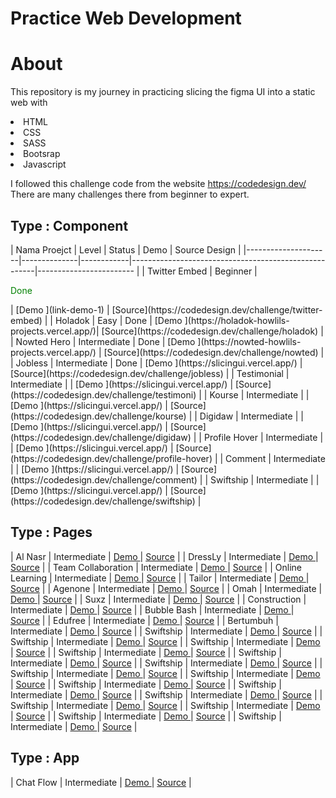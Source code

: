 # Practice Web Development 

# About 
This repository is my journey in practicing slicing the figma UI into a static web with  
 <li>HTML</li>
 <li>CSS</li>
 <li>SASS</li>
 <li>Bootsrap</li>
 <li>Javascript</li>
 
I followed this challenge code from the website https://codedesign.dev/ There are many challenges there from beginner to expert.

## Type : Component
<p style="color:green "></p>
| Nama Proejct        | Level        | Status     | Demo                                                 |     Source Design       |
|---------------------|--------------|------------|------------------------------------------------------|------------------------ |
| Twitter Embed       | Beginner     | <p style="color:green ">Done </p>       | [Demo ](link-demo-1)                                 | [Source](https://codedesign.dev/challenge/twitter-embed) |
| Holadok             | Easy         | Done       | [Demo ](https://holadok-howlils-projects.vercel.app/)| [Source](https://codedesign.dev/challenge/holadok) |
| Nowted Hero         | Intermediate | Done           | [Demo ](https://nowted-howlils-projects.vercel.app/) | [Source](https://codedesign.dev/challenge/nowted) |
| Jobless             | Intermediate | Done           | [Demo ](https://slicingui.vercel.app/)               | [Source](https://codedesign.dev/challenge/jobless) |
| Testimonial         | Intermediate |            | [Demo ](https://slicingui.vercel.app/)               | [Source](https://codedesign.dev/challenge/testimoni) |
| Kourse              | Intermediate |            | [Demo ](https://slicingui.vercel.app/)               | [Source](https://codedesign.dev/challenge/kourse) |
| Digidaw             | Intermediate |            | [Demo ](https://slicingui.vercel.app/)               | [Source](https://codedesign.dev/challenge/digidaw) |
| Profile Hover       | Intermediate |            | [Demo ](https://slicingui.vercel.app/)               | [Source](https://codedesign.dev/challenge/profile-hover) |
| Comment             | Intermediate |            | [Demo ](https://slicingui.vercel.app/)               | [Source](https://codedesign.dev/challenge/comment) |
| Swiftship           | Intermediate |            | [Demo ](https://slicingui.vercel.app/)               | [Source](https://codedesign.dev/challenge/swiftship) |

## Type : Pages
| Al Nasr             | Intermediate | [Demo ](https://slicingui.vercel.app/)               | [Source](https://codedesign.dev/challenge/swiftship) |
| DressLy             | Intermediate | [Demo ](https://slicingui.vercel.app/)               | [Source](https://codedesign.dev/challenge/swiftship) |
| Team Collaboration  | Intermediate | [Demo ](https://slicingui.vercel.app/)               | [Source](https://codedesign.dev/challenge/swiftship) |
| Online Learning     | Intermediate | [Demo ](https://slicingui.vercel.app/)               | [Source](https://codedesign.dev/challenge/swiftship) |
| Tailor           | Intermediate | [Demo ](https://slicingui.vercel.app/)               | [Source](https://codedesign.dev/challenge/swiftship) |
| Agenone           | Intermediate | [Demo ](https://slicingui.vercel.app/)               | [Source](https://codedesign.dev/challenge/swiftship) |
| Omah           | Intermediate | [Demo ](https://slicingui.vercel.app/)               | [Source](https://codedesign.dev/challenge/swiftship) |
| Suxz           | Intermediate | [Demo ](https://slicingui.vercel.app/)               | [Source](https://codedesign.dev/challenge/swiftship) |
| Construction           | Intermediate | [Demo ](https://slicingui.vercel.app/)               | [Source](https://codedesign.dev/challenge/swiftship) |
| Bubble Bash           | Intermediate | [Demo ](https://slicingui.vercel.app/)               | [Source](https://codedesign.dev/challenge/swiftship) |
| Edufree           | Intermediate | [Demo ](https://slicingui.vercel.app/)               | [Source](https://codedesign.dev/challenge/swiftship) |
| Bertumbuh           | Intermediate | [Demo ](https://slicingui.vercel.app/)               | [Source](https://codedesign.dev/challenge/swiftship) |
| Swiftship           | Intermediate | [Demo ](https://slicingui.vercel.app/)               | [Source](https://codedesign.dev/challenge/swiftship) |
| Swiftship           | Intermediate | [Demo ](https://slicingui.vercel.app/)               | [Source](https://codedesign.dev/challenge/swiftship) |
| Swiftship           | Intermediate | [Demo ](https://slicingui.vercel.app/)               | [Source](https://codedesign.dev/challenge/swiftship) |
| Swiftship           | Intermediate | [Demo ](https://slicingui.vercel.app/)               | [Source](https://codedesign.dev/challenge/swiftship) |
| Swiftship           | Intermediate | [Demo ](https://slicingui.vercel.app/)               | [Source](https://codedesign.dev/challenge/swiftship) |
| Swiftship           | Intermediate | [Demo ](https://slicingui.vercel.app/)               | [Source](https://codedesign.dev/challenge/swiftship) |
| Swiftship           | Intermediate | [Demo ](https://slicingui.vercel.app/)               | [Source](https://codedesign.dev/challenge/swiftship) |
| Swiftship           | Intermediate | [Demo ](https://slicingui.vercel.app/)               | [Source](https://codedesign.dev/challenge/swiftship) |
| Swiftship           | Intermediate | [Demo ](https://slicingui.vercel.app/)               | [Source](https://codedesign.dev/challenge/swiftship) |
| Swiftship           | Intermediate | [Demo ](https://slicingui.vercel.app/)               | [Source](https://codedesign.dev/challenge/swiftship) |
| Swiftship           | Intermediate | [Demo ](https://slicingui.vercel.app/)               | [Source](https://codedesign.dev/challenge/swiftship) |
| Swiftship           | Intermediate | [Demo ](https://slicingui.vercel.app/)               | [Source](https://codedesign.dev/challenge/swiftship) |
| Swiftship           | Intermediate | [Demo ](https://slicingui.vercel.app/)               | [Source](https://codedesign.dev/challenge/swiftship) |
| Swiftship           | Intermediate | [Demo ](https://slicingui.vercel.app/)               | [Source](https://codedesign.dev/challenge/swiftship) |
| Swiftship           | Intermediate | [Demo ](https://slicingui.vercel.app/)               | [Source](https://codedesign.dev/challenge/swiftship) |

## Type : App
| Chat Flow           | Intermediate | [Demo ](https://slicingui.vercel.app/)               | [Source](https://codedesign.dev/challenge/chatFlow) |

